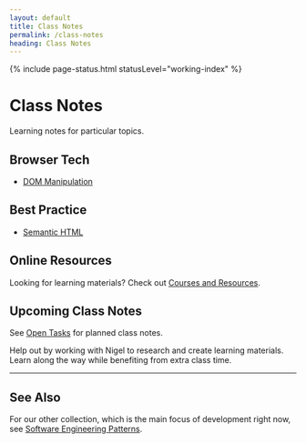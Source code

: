 ```yaml
---
layout: default
title: Class Notes
permalink: /class-notes
heading: Class Notes
---
```


{% include page-status.html statusLevel="working-index" %}

# Class Notes

Learning notes for particular topics.

## Browser Tech

- [DOM Manipulation](/class-notes/dom-manipulation)

## Best Practice
 
- [Semantic HTML](/class-notes/semantic-html)

## Online Resources

Looking for learning materials? Check out [Courses and Resources](/resources).

## Upcoming Class Notes

See [Open Tasks](/open-tasks) for planned class notes.

Help out by working with Nigel to research and create learning materials. Learn along the way while benefiting from extra class time.

---

## See Also

For our other collection, which is the main focus of development right now, see [Software Engineering Patterns](/patterns).
